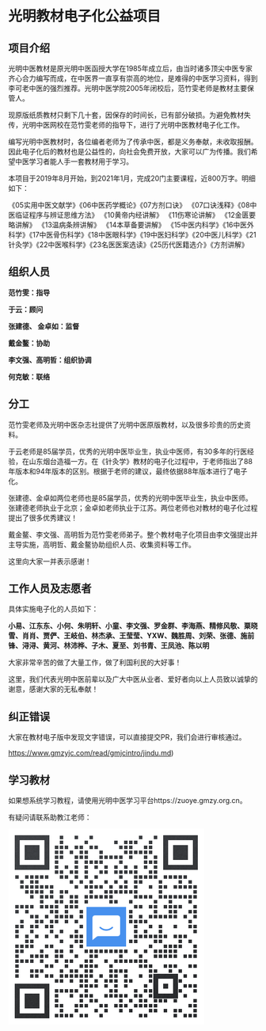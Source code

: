 

# 光明教材电子化公益项目 

## 项目介绍

光明中医教材是原光明中医函授大学在1985年成立后，由当时诸多顶尖中医专家齐心合力编写而成，在中医界一直享有崇高的地位，是难得的中医学习资料，得到李可老中医的强烈推荐。光明中医学院2005年闭校后，范竹雯老师是教材主要保管人。

现原版纸质教材只剩下几十套，因保存的时间长，已有部分破损。为避免教材失传，光明中医网校在范竹雯老师的指导下，进行了光明中医教材电子化工作。

编写光明中医教材时，各位编者老师为了传承中医，都是义务奉献，未收取报酬。因此电子化后的教材也是公益性的，向社会免费开放，大家可以广为传播。我们希望中医学习者能人手一套教材用于学习。

本项目于2019年8月开始，到2021年1月，完成20门主要课程，近800万字。明细如下：

《05实用中医文献学》《06中医药学概论》《07方剂口诀》 《07口诀浅释》《08中医临证程序与辨证思维方法》 《10黄帝内经讲解》  《11伤寒论讲解》  《12金匮要略讲解》  《13温病条辨讲解》  《14本草备要讲解》 《15中医内科学》《16中医外科学》《17中医骨伤科学》《18中医眼科学》《19中医妇科学》《20中医儿科学》《21针灸学》《22中医喉科学》《23名医医案选读》《25历代医籍选介》《方剂讲解》   

## 组织人员

**范竹雯：指导**

**于云：顾问**

**张建德、 金卓如：监督**

**戴金鳌：协助**

**李文强、高明哲：组织协调**

**何克敏：联络**

## 分工

范竹雯老师及光明中医杂志社提供了光明中医原版教材，以及很多珍贵的历史资料。

于云老师是85届学员，优秀的光明中医毕业生，执业中医师，有30多年的行医经验，在山东烟台造福一方。在《针灸学》教材的电子化过程中，于老师指出了88年版本和94年版本的区别。根据于老师的建议，最终依据88年版本进行了电子化。

张建德、金卓如两位老师也是85届学员，优秀的光明中医毕业生，执业中医师。张建德老师执业于北京；金卓如老师执业于江苏。两位老师也对教材的电子化过程提出了很多优秀建议！

戴金鳌、李文强、高明哲为范竹雯老师弟子。整个教材电子化项目由李文强提出并主导实施，高明哲、戴金鳌协助组织人员、收集资料等工作。

这里向大家一并表示感谢！

## 工作人员及志愿者

具体实施电子化的人员如下：

**小易、江东东、小何、朱明轩、小童、李文强、罗金群、李海燕、精修风敬、粟晓雪、肖肖、贾俨、王岐伯、林杰承、王莹莹、YXW、魏胜周、刘荣、张德、施前锋、浔浔、黄河、林沛桦、子木、夏至、刘书青、王凤池、陈以明**

大家非常辛苦的做了大量工作，做了利国利民的大好事！

这里，我们代表光明中医前辈以及广大中医从业者、爱好者向以上人员致以诚挚的谢意，感谢大家的无私奉献！

## 纠正错误

大家在教材电子版中发现文字错误，可以直接提交PR，我们会进行审核通过。

https://www.gmzyjc.com/read/gmjcintro/jindu.md)

## 学习教材

如果想系统学习教程，请使用光明中医学习平台https://zuoye.gmzy.org.cn。

有疑问请联系助教江老师：

![](img/qiyeliaxi2.png)





